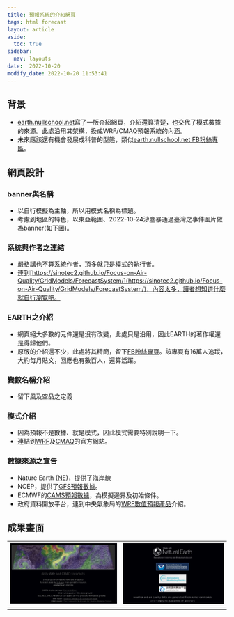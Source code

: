 ```yaml
---
title: 預報系統的介紹網頁
tags: html forecast
layout: article
aside:
  toc: true
sidebar:
  nav: layouts
date:  2022-10-20
modify_date: 2022-10-20 11:53:41
---
```


## 背景
- [earth.nullschool.net][ens]寫了一版介紹網頁，介紹還算清楚，也交代了模式數據的來源。此處沿用其架構，換成WRF/CMAQ預報系統的內涵。
- 未來應該還有機會發展成科普的型態，類似[earth.nullschool.net FB粉絲專區][FB]。

## 網頁設計
### banner與名稱
- 以自行模擬為主軸，所以用模式名稱為標題。
- 考慮到地區的特色，以東亞範圍、2022-10-24沙塵暴通過臺灣之事件圖片做為banner(如下圖)。

### 系統與作者之連結
- 嚴格講也不算系統作者，頂多就只是模式的執行者。
- 連到[https://sinotec2.github.io/Focus-on-Air-Quality/GridModels/ForecastSystem/](https://sinotec2.github.io/Focus-on-Air-Quality/GridModels/ForecastSystem/)，內容太多，讀者想知道什麼就自行瀏覽吧。

### EARTH之介紹 
- 網頁絕大多數的元件還是沒有改變，此處只是沿用，因此EARTH的著作權還是得歸他們。
- 原版的介紹還不少，此處將其精簡，留下[FB粉絲專頁][FB]。該專頁有16萬人追蹤，大約每月貼文，回應也有數百人，還算活躍。

### 變數名稱介紹
- 留下風及空品之定義

### 模式介紹
- 因為預報不是數據、就是模式，因此模式需要特別說明一下。
- 連結到[WRF](https://www.mmm.ucar.edu/models/wrf)及[CMAQ](https://www.epa.gov/cmaq)的官方網站。

### 數據來源之宣告
- Nature Earth ([NE](http://www.naturalearthdata.com/))，提供了海岸線
- NCEP，提供了[GFS預報數據](https://www.ncei.noaa.gov/products/weather-climate-models/global-forecast)。
- ECMWF的[CAMS預報數據](https://ads.atmosphere.copernicus.eu/cdsapp#!/dataset/cams-global-atmospheric-composition-forecasts?tab=overview)，為模擬邊界及初始條件。
- 政府資料開放平台，連到中央氣象局的[WRF數值預報產品](https://data.gov.tw/dataset/58977)介紹。

## 成果畫面

| ![](https://github.com/sinotec2/Focus-on-Air-Quality/raw/main/assets/images/about_fcst1.PNG) |![](https://github.com/sinotec2/Focus-on-Air-Quality/raw/main/assets/images/about_fcst2.PNG) |
|:--:|:--:|
| <b></b>|<b></b>|

[ens]: <https://earth.nullschool.net/about.html> "https://earth.nullschool.net/about.html"
[FB]: <https://www.facebook.com/EarthWindMap> "EarthWindMap on Facebook"
